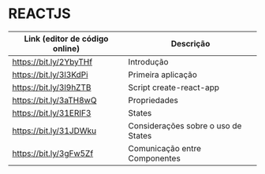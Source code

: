 # REACTJS

| Link (editor de código online)                          | Descrição                                                     |
|---------------------------------------------------------|---------------------------------------------------------------|
| https://bit.ly/2YbyTHf                                  | Introdução                                                    |
| https://bit.ly/3l3KdPi                                  | Primeira aplicação                                            |
| https://bit.ly/3l9hZTB                                  | Script create-react-app                                       |
| https://bit.ly/3aTH8wQ                                  | Propriedades                                                  |
| https://bit.ly/31ERIF3                                  | States                                                        |
| https://bit.ly/31JDWku                                  | Considerações sobre o uso de States                           |
| https://bit.ly/3gFw5Zf                                  | Comunicação entre Componentes                                 |